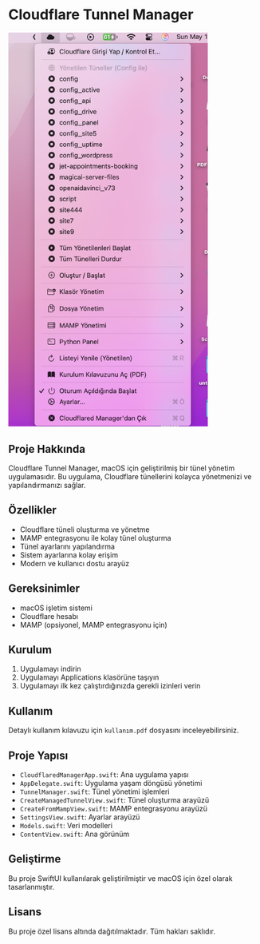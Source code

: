 # Cloudflare Tunnel Manager

<img src="Screenshot 2025-05-11 at 11.34.15.png" width="400" alt="Cloudflare Tunnel Manager Arayüzü">

## Proje Hakkında

Cloudflare Tunnel Manager, macOS için geliştirilmiş bir tünel yönetim uygulamasıdır. Bu uygulama, Cloudflare tünellerini kolayca yönetmenizi ve yapılandırmanızı sağlar.

## Özellikler

- Cloudflare tüneli oluşturma ve yönetme
- MAMP entegrasyonu ile kolay tünel oluşturma
- Tünel ayarlarını yapılandırma
- Sistem ayarlarına kolay erişim
- Modern ve kullanıcı dostu arayüz

## Gereksinimler

- macOS işletim sistemi
- Cloudflare hesabı
- MAMP (opsiyonel, MAMP entegrasyonu için)

## Kurulum

1. Uygulamayı indirin
2. Uygulamayı Applications klasörüne taşıyın
3. Uygulamayı ilk kez çalıştırdığınızda gerekli izinleri verin

## Kullanım

Detaylı kullanım kılavuzu için `kullanım.pdf` dosyasını inceleyebilirsiniz.

## Proje Yapısı

- `CloudflaredManagerApp.swift`: Ana uygulama yapısı
- `AppDelegate.swift`: Uygulama yaşam döngüsü yönetimi
- `TunnelManager.swift`: Tünel yönetimi işlemleri
- `CreateManagedTunnelView.swift`: Tünel oluşturma arayüzü
- `CreateFromMampView.swift`: MAMP entegrasyonu arayüzü
- `SettingsView.swift`: Ayarlar arayüzü
- `Models.swift`: Veri modelleri
- `ContentView.swift`: Ana görünüm

## Geliştirme

Bu proje SwiftUI kullanılarak geliştirilmiştir ve macOS için özel olarak tasarlanmıştır.

## Lisans

Bu proje özel lisans altında dağıtılmaktadır. Tüm hakları saklıdır.
